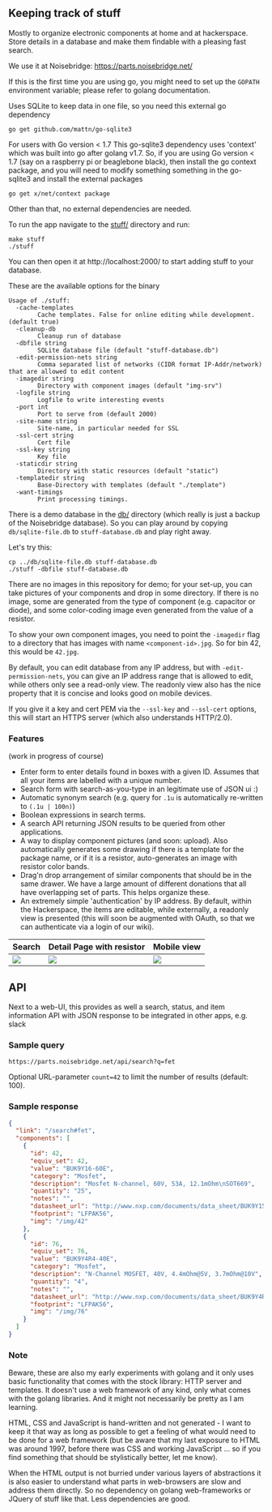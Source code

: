 Keeping track of stuff
----------------------

Mostly to organize electronic components at home and at hackerspace. Store
details in a database and make them findable with a pleasing fast search.

We use it at Noisebridge: https://parts.noisebridge.net/

If this is the first time you are using go, you might need to set up
the `GOPATH` environment variable; please refer to golang documentation.

Uses SQLite to keep data in one file, so you need this external go dependency

```
go get github.com/mattn/go-sqlite3
```

For users with Go version < 1.7 This go-sqlite3 dependency uses 'context' which
was built into go after golang v1.7. So, if you are using Go version < 1.7 (say
on a raspberry pi or beaglebone black), then install the go context package,
 and you will need to modify something something in the go-sqlite3 and install the external packages 

```
go get x/net/context package
```

Other than that, no external dependencies are needed.

To run the app navigate to the [stuff/](./stuff) directory and run:
```
make stuff
./stuff
```

You can then open it at http://localhost:2000/ to start adding stuff to
your database.

These are the available options for the binary
```
Usage of ./stuff:
  -cache-templates
        Cache templates. False for online editing while development. (default true)
  -cleanup-db
        Cleanup run of database
  -dbfile string
        SQLite database file (default "stuff-database.db")
  -edit-permission-nets string
        Comma separated list of networks (CIDR format IP-Addr/network) that are allowed to edit content
  -imagedir string
        Directory with component images (default "img-srv")
  -logfile string
        Logfile to write interesting events
  -port int
        Port to serve from (default 2000)
  -site-name string
        Site-name, in particular needed for SSL
  -ssl-cert string
        Cert file
  -ssl-key string
        Key file
  -staticdir string
        Directory with static resources (default "static")
  -templatedir string
        Base-Directory with templates (default "./template")
  -want-timings
        Print processing timings.
```

There is a demo database in the [db/](./db) directory (which really
is just a backup of the Noisebridge database). So you can play around by
copying `db/sqlite-file.db` to `stuff-database.db` and play right away.

Let's try this:
```
cp ../db/sqlite-file.db stuff-database.db
./stuff -dbfile stuff-database.db
```

There are no images in this repository for demo; for your set-up, you can
take pictures of your components and drop in some directory. If there is
no image, some are generated from the type of component (e.g. capacitor or
diode), and some color-coding image even generated from the value of a
resistor.

To show your own component images, you need to point the `-imagedir` flag
to a directory that has images with name `<component-id>.jpg`.
So for bin 42, this would be `42.jpg`.

By default, you can edit database from any IP address, but
with `-edit-permission-nets`, you can give an IP address range that is allowed
to edit, while others only see a read-only view. The readonly view also has
the nice property that it is concise and looks good on mobile devices.

If you give it a key and cert PEM via the `--ssl-key` and `--ssl-cert` options,
this will start an HTTPS server (which also understands HTTP/2.0).

### Features
(work in progress of course)

- Enter form to enter details found in boxes with a given ID. Assumes that
  all your items are labelled with a unique number.
- Search form with search-as-you-type in an legitimate use of JSON ui :)
- Automatic synonym search (e.g. query for `.1u` is automatically re-written to `(.1u | 100n)`)
- Boolean expressions in search terms.
- A search API returning JSON results to be queried from other
  applications.
- A way to display component pictures (and soon: upload). Also automatically
  generates some drawing if there is a template for the package name, or if
  it is a resistor, auto-generates an image with resistor color bands.
- Drag'n drop arrangement of similar components that should
  be in the same drawer. We have a large amount of different donations that
  all have overlapping set of parts. This helps organize these.
- An extremely simple 'authentication' by IP address. By default, within the
  Hackerspace, the items are editable, while externally, a readonly view is
  presented (this will soon be augmented with OAuth, so that we can authenticate
  via a login of our wiki).

Search                     | Detail Page with resistor     | Mobile view
---------------------------|-------------------------------|--------------
![](img/page-search.png)   |![](img/page-resistor.png)     | ![](img/stuff-mobile.jpg)

## API

Next to a web-UI, this provides as well a search, status, and item information API with JSON response
to be integrated in other apps, e.g. slack

### Sample query
```
https://parts.noisebridge.net/api/search?q=fet
```

Optional URL-parameter `count=42` to limit the number of results (default: 100).

### Sample response
```json
{
  "link": "/search#fet",
  "components": [
    {
      "id": 42,
      "equiv_set": 42,
      "value": "BUK9Y16-60E",
      "category": "Mosfet",
      "description": "Mosfet N-channel, 60V, 53A, 12.1mOhm\nSOT669",
      "quantity": "25",
      "notes": "",
      "datasheet_url": "http://www.nxp.com/documents/data_sheet/BUK9Y15-60E.pdf",
      "footprint": "LFPAK56",
      "img": "/img/42"
    },
    {
      "id": 76,
      "equiv_set": 76,
      "value": "BUK9Y4R4-40E",
      "category": "Mosfet",
      "description": "N-Channel MOSFET, 40V, 4.4mOhm@5V, 3.7mOhm@10V",
      "quantity": "4",
      "notes": "",
      "datasheet_url": "http://www.nxp.com/documents/data_sheet/BUK9Y4R4-40E.pdf",
      "footprint": "LFPAK56",
      "img": "/img/76"
    }
  ]
}
```

### Note

Beware, these are also my early experiments with golang and it only uses basic
functionality that comes with the stock library: HTTP server and templates.
It doesn't use a web framework of any kind, only what comes with the
golang libraries. And it might not necessarily be pretty as I am learning.

HTML, CSS and JavaScript is hand-written and not generated - I want to keep it
that way as long as possible to get a feeling of what would need to be done for
a web framework (but be aware that my last exposure to HTML was around 1997,
before there was CSS and working JavaScript ... so if you find something that
should be stylistically better, let me know).

When the HTML output is not burried under various layers of abstractions it is
also easier to understand what parts in web-browsers are slow
and address them directly. So no dependency on golang web-frameworks or JQuery
of stuff like that. Less dependencies are good.
